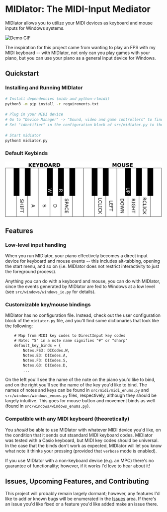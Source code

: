 # MIDIator: The MIDI-Input Mediator

MIDIator allows you to utilize your MIDI devices as keyboard and mouse inputs for Windows systems.

![Demo GIF](img/demo.gif)

The inspiration for this project came from wanting to play an FPS with my MIDI keyboard -- with MIDIator, not only can you play games with your piano, but you can use your piano as a general input device for Windows.

## Quickstart

### Installing and Running MIDIator

```bash
# Install dependencies (mido and python-rtmidi)
python3 -m pip install -r requirements.txt

# Plug in your MIDI device
# Go to "Device Manager" -> "Sound, video and game controllers" to find its name
# Set "identifier" in the configuration block of src/midiator.py to the device's name 

# Start midiator
python3 midiator.py
```

### Default Keybinds

![Keybind Diagram](img/keybinds.png)

## Features

### Low-level input handling

When you run MIDIator, your piano effectively becomes a direct input device for keyboard and mouse events -- this includes alt-tabbing, opening the start menu, and so on (i.e. MIDIator does not restrict interactivity to just the foreground process).

Anything you can do with a keyboard and mouse, you can do with MIDIator, since the events generated by MIDIator are fed to Windows at a low level (see `src/windows/windows_io.py` for details).

### Customizable key/mouse bindings

MIDIator has no configuration file. Instead, check out the user configuration block of the `midiator.py` file, and you'll find some dictionaries that look like the following:

```python3
    # Map from MIDI key codes to DirectInput key codes
    # Note: "S" in a note name signifies "#" or "sharp"
    default_key_binds = {
        Notes.FS3: DICodes.W,
        Notes.E3: DICodes.A,
        Notes.F3: DICodes.S,
        Notes.G3: DICodes.D,
        ...
```

On the left you'll see the name of the note on the piano you'd like to bind, and on the right you'll see the name of the key you'd like to bind. The names of notes and keys can be found in `src/midi/midi_enums.py` and `src/windows/windows_enums.py` files, respectively, although they should be largely intuitive. This goes for mouse button and movement binds as well (found in `src/windows/windows_enums.py`).

### Compatible with any MIDI keyboard (theoretically)

You *should* be able to use MIDIator with whatever MIDI device you'd like, on the condition that it sends out stsandard MIDI keyboard codes. MIDIator was tested with a Casio keyboard, but MIDI key codes should be universal. In the case that the binds don't work as expected, MIDIator will let you know what note it thinks your pressing (provided that `verbose` mode is enabled).

If you use MIDIator with a non-keyboard device (e.g. an MPC) there's no guarantee of functionality; however, if it works I'd love to hear about it!

## Issues, Upcoming Features, and Contributing

This project will probably remain largely dormant; however, any features I'd like to add or known bugs will be enumerated in the [Issues](https://github.com/ajstensland/MIDIator/issues) area. If there's an issue you'd like fixed or a feature you'd like added make an issue there.
